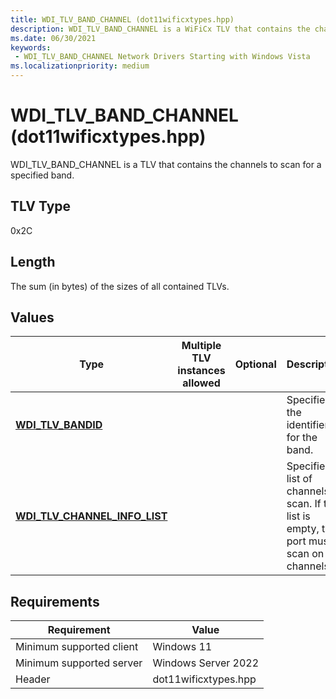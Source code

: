 ```yaml
---
title: WDI_TLV_BAND_CHANNEL (dot11wificxtypes.hpp)
description: WDI_TLV_BAND_CHANNEL is a WiFiCx TLV that contains the channels to scan for a specified band.
ms.date: 06/30/2021
keywords:
 - WDI_TLV_BAND_CHANNEL Network Drivers Starting with Windows Vista
ms.localizationpriority: medium
---
```


# WDI\_TLV\_BAND\_CHANNEL (dot11wificxtypes.hpp)


WDI\_TLV\_BAND\_CHANNEL is a TLV that contains the channels to scan for a specified band.

## TLV Type


0x2C

## Length


The sum (in bytes) of the sizes of all contained TLVs.

## Values


| Type                                                               | Multiple TLV instances allowed | Optional | Description                                                                                     |
|--------------------------------------------------------------------|--------------------------------|----------|-------------------------------------------------------------------------------------------------|
| [**WDI\_TLV\_BANDID**](wdi-tlv-bandid.md)                         |                                |          | Specifies the identifier for the band.                                                          |
| [**WDI\_TLV\_CHANNEL\_INFO\_LIST**](wdi-tlv-channel-info-list.md) |                                |          | Specifies a list of channels to scan. If the list is empty, the port must scan on all channels. |

 

## Requirements

|Requirement|Value|
|--- |--- |
|Minimum supported client|Windows 11|
|Minimum supported server|Windows Server 2022|
|Header|dot11wificxtypes.hpp|


 

 




